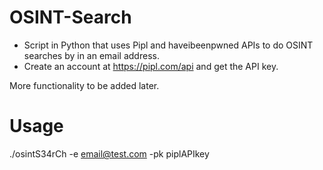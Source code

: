 # OSINT-Search
- Script in Python that uses Pipl and haveibeenpwned APIs to do OSINT searches by in an email address.
- Create an account at https://pipl.com/api and get the API key.

More functionality to be added later.

# Usage

./osintS34rCh -e email@test.com -pk piplAPIkey
